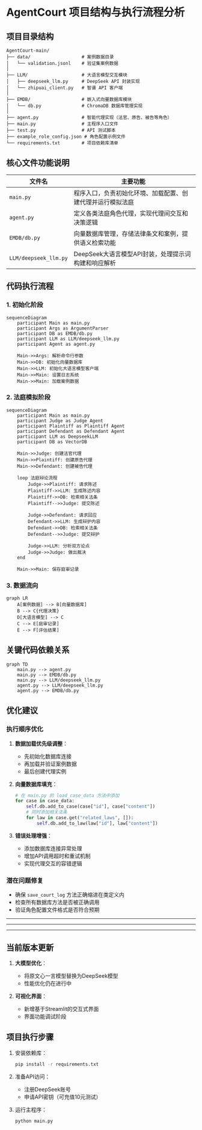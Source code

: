 # AgentCourt 项目结构与执行流程分析

## 项目目录结构

```
AgentCourt-main/
├── data/                   # 案例数据目录
│   └── validation.jsonl    # 验证集案例数据
│
├── LLM/                    # 大语言模型交互模块
│   ├── deepseek_llm.py     # DeepSeek API 封装实现
│   └── zhipuai_client.py   # 智谱 API 客户端
│
├── EMDB/                   # 嵌入式向量数据库模块
│   └── db.py               # ChromaDB 数据库管理实现
│
├── agent.py                # 智能代理实现（法官、原告、被告等角色）
├── main.py                 # 主程序入口文件
├── test.py                 # API 测试脚本
├── example_role_config.json # 角色配置示例文件
└── requirements.txt        # 项目依赖库清单
```

## 核心文件功能说明

| 文件名 | 主要功能 |
|-------|---------|
| `main.py` | 程序入口，负责初始化环境、加载配置、创建代理并运行模拟法庭 |
| `agent.py` | 定义各类法庭角色代理，实现代理间交互和决策逻辑 |
| `EMDB/db.py` | 向量数据库管理，存储法律条文和案例，提供语义检索功能 |
| `LLM/deepseek_llm.py` | DeepSeek大语言模型API封装，处理提示词构建和响应解析 |

## 代码执行流程

### 1. 初始化阶段

```mermaid
sequenceDiagram
    participant Main as main.py
    participant Args as ArgumentParser
    participant DB as EMDB/db.py
    participant LLM as LLM/deepseek_llm.py
    participant Agent as agent.py
    
    Main->>Args: 解析命令行参数
    Main->>DB: 初始化向量数据库
    Main->>LLM: 初始化大语言模型客户端
    Main->>Main: 设置日志系统
    Main->>Main: 加载案例数据
```

### 2. 法庭模拟阶段

```mermaid
sequenceDiagram
    participant Main as main.py
    participant Judge as Judge Agent
    participant Plaintiff as Plaintiff Agent
    participant Defendant as Defendant Agent
    participant LLM as DeepseekLLM
    participant DB as VectorDB
    
    Main->>Judge: 创建法官代理
    Main->>Plaintiff: 创建原告代理
    Main->>Defendant: 创建被告代理
    
    loop 法庭辩论流程
        Judge->>Plaintiff: 请求陈述
        Plaintiff->>LLM: 生成陈述内容
        Plaintiff->>DB: 检索相关法条
        Plaintiff-->>Judge: 提交陈述
        
        Judge->>Defendant: 请求回应
        Defendant->>LLM: 生成辩护内容
        Defendant->>DB: 检索相关法条
        Defendant-->>Judge: 提交辩护
        
        Judge->>LLM: 分析双方论点
        Judge->>Judge: 做出裁决
    end
    
    Main->>Main: 保存庭审记录
```

### 3. 数据流向

```mermaid
graph LR
    A[案例数据] --> B[向量数据库]
    B --> C{代理决策}
    D[大语言模型] --> C
    C --> E[庭审记录]
    E --> F[评估结果]
```

## 关键代码依赖关系

```mermaid
graph TD
    main.py --> agent.py
    main.py --> EMDB/db.py
    main.py --> LLM/deepseek_llm.py
    agent.py --> LLM/deepseek_llm.py
    agent.py --> EMDB/db.py
```

## 优化建议

### 执行顺序优化
1. **数据加载优先级调整**：
   - 先初始化数据库连接
   - 再加载并验证案例数据
   - 最后创建代理实例

2. **向量数据库填充**：
   ```python
   # 在 main.py 的 load_case_data 方法中添加
   for case in case_data:
       self.db.add_to_case(case["id"], case["content"])
       # 同时添加相关法条
       for law in case.get("related_laws", []):
           self.db.add_to_law(law["id"], law["content"])
   ```

3. **错误处理增强**：
   - 添加数据库连接异常处理
   - 增加API调用超时和重试机制
   - 实现代理交互的容错逻辑

### 潜在问题修复
- 确保 `save_court_log` 方法正确缩进在类定义内
- 检查所有数据库方法是否被正确调用
- 验证角色配置文件格式是否符合预期


---------------------------------------
---------------------------------------
---------------------------------------
## 当前版本更新

1. **大模型优化**：
   - 将原文心一言模型替换为DeepSeek模型
   - 性能优化仍在进行中

2. **可视化界面**：
   - 新增基于Streamlit的交互式界面
   - 界面功能调试阶段

## 项目执行步骤

1. 安装依赖库：
   ```bash
   pip install -r requirements.txt
   ```

2. 准备API访问：
   - 注册DeepSeek账号
   - 申请API密钥（可充值10元测试）

3. 运行主程序：
   ```bash
   python main.py
   ```